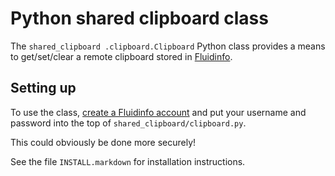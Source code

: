 Python shared clipboard class
=============================

The `shared_clipboard .clipboard.Clipboard` Python class provides a means
to get/set/clear a remote clipboard stored in
[Fluidinfo](http://fluidinfo.com/).

Setting up
----------

To use the class, [create a Fluidinfo
account](https://fluidinfo.com/accounts/new/) and put your username and
password into the top of `shared_clipboard/clipboard.py`.

This could obviously be done more securely!

See the file `INSTALL.markdown` for installation instructions.
